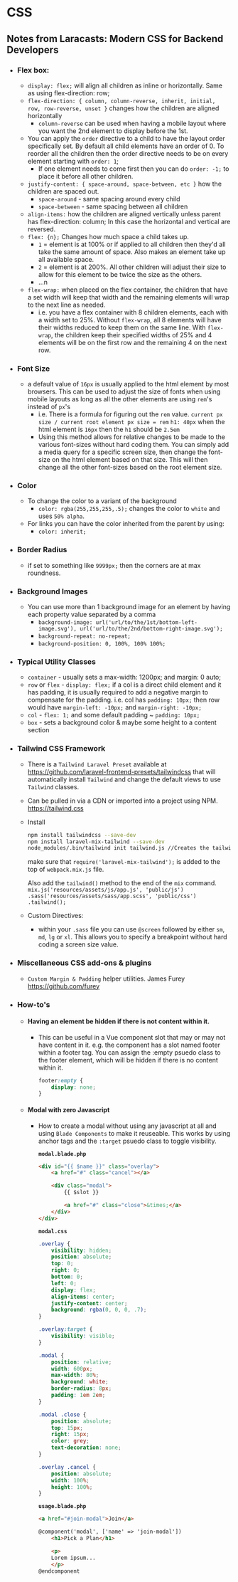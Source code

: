 # CSS


## Notes from Laracasts: Modern CSS for Backend Developers

* ### Flex box:
    * `display: flex;` will align all children as inline or horizontally. Same as using flex-direction: row;
    * `flex-direction: { column, column-reverse, inherit, initial, row, row-reverse, unset }` changes how the children are aligned horizontally
        * `column-reverse` can be used when having a mobile layout where you want the 2nd element to display before the 1st.
    * You can apply the `order` directive to a child to have the layout order specifically set. By default all child elements have an order of 0. To reorder all the children then the order directive needs to be on every element starting with `order: 1`; 
        * If one element needs to come first then you can do `order: -1;` to place it before all other children.
    * `justify-content: { space-around, space-between, etc }` how the children are spaced out.
        * `space-around` - same spacing around every child
        * `space-between` - same spacing between all children
    * `align-items:` how the children are aligned vertically unless parent has flex-direction: column; In this case the horizontal and vertical are reversed.
    * `flex: {n};` Changes how much space a child takes up.
        * `1` = element is at 100% or if applied to all children then they'd all take the same amount of space. Also makes an element take up all available space.
        * `2` = element is at 200%. All other children will adjust their size to allow for this element to be twice the size as the others.
        * ...n
    * `flex-wrap:` when placed on the flex container, the children that have a set width will keep that width and the remaining elements will wrap to the next line as needed.
        * i.e. you have a flex container with 8 children elements, each with a width set to 25%. Without `flex-wrap`, all 8 elements will have their widths reduced to keep them on the same line. With `flex-wrap`, the children keep their specified widths of 25% and 4 elements will be on the first row and the remaining 4 on the next row.
* ### Font Size
    * a default value of `16px` is usually applied to the html element by most browsers. This can be used to adjust the size of fonts when using mobile layouts as long as all the other elements are using `rem`'s instead of `px`'s
        * i.e. There is a formula for figuring out the `rem` value. `current px size / current root element px size = rem`  `h1: 40px` when the html element is `16px` then the `h1` should be `2.5em`
        * Using this method allows for relative changes to be made to the various font-sizes without hard coding them. You can simply add a media query for a specific screen size, then change the font-size on the html element based on that size. This will then change all the other font-sizes based on the root element size.
* ### Color
    * To change the color to a variant of the background
        * `color: rgba(255,255,255,.5);` changes the color to `white` and uses `50% alpha`.
    * For links you can have the color inherited from the parent by using:
        * `color: inherit;`
* ### Border Radius
    * if set to something like `9999px;` then the corners are at max roundness.
* ### Background Images
    * You can use more than 1 background image for an element by having each property value separated by a comma
        * `background-image: url('url/to/the/1st/bottom-left-image.svg'), url('url/to/the/2nd/bottom-right-image.svg');`
        * `background-repeat: no-repeat;`
        * `background-position: 0, 100%, 100% 100%;`
* ### Typical Utility Classes
    * `container` - usually sets a max-width: 1200px; and margin: 0 auto;
    * `row` or `flex` - `display: flex;` if a col is a direct child element and it has padding, it is usually required to add a negative margin to compensate for the padding. i.e. col has `padding: 10px;` then row would have `margin-left: -10px;` and `margin-right: -10px;`
    * `col` - `flex: 1;` and some default padding ~ `padding: 10px;`
    * `box` - sets a background color & maybe some height to a content section
* ### Tailwind CSS Framework
    * There is a `Tailwind Laravel Preset` available at <https://github.com/laravel-frontend-presets/tailwindcss> that will automatically install `Tailwind` and change the default views to use `Tailwind` classes.
    * Can be pulled in via a CDN or imported into a project using NPM. <https://tailwind.css>
    * Install
        ```zsh
        npm install tailwindcss --save-dev
        npm install laravel-mix-tailwind --save-dev
        node_modules/.bin/tailwind init tailwind.js //Creates the tailwind.js config file in the root of the project
        ```
        make sure that `require('laravel-mix-tailwind');` is added to the top of `webpack.mix.js` file.
        
        Also add the `tailwind()` method to the end of the `mix` command.
            ```
            mix.js('resources/assets/js/app.js', 'public/js')
                .sass('resources/assets/sass/app.scss', 'public/css')
                .tailwind();
            ```
    * Custom Directives:
        * within your `.sass` file you can use `@screen` followed by either `sm`, `md`, `lg` or `xl`. This allows you to specify a breakpoint without hard coding a screen size value.
* ### Miscellaneous CSS add-ons & plugins
    * `Custom Margin & Padding` helper utilities. James Furey <https://github.com/furey>
* ### How-to's
    * #### Having an element be hidden if there is not content within it.
        * This can be useful in a Vue component slot that may or may not have content in it. e.g. the component has a slot named footer within a footer tag. You can assign the :empty psuedo class to the footer element, which will be hidden if there is no content within it.
            ```css
            footer:empty {
                display: none;
            }
            ```
    * #### Modal with zero Javascript
        * How to create a modal without using any javascript at all and using `Blade Components` to make it reuseable. This works by using anchor tags and the `:target` psuedo class to toggle visibility.

            **`modal.blade.php`**
            ```html
            <div id="{{ $name }}" class="overlay">
                <a href="#" class="cancel"></a>

                <div class="modal">
                    {{ $slot }}

                    <a href="#" class="close">&times;</a>
                </div>
            </div>
            ```
            **`modal.css`**
            ```css
            .overlay {
                visibility: hidden;
                position: absolute;
                top: 0;
                right: 0;
                bottom: 0;
                left: 0;
                display: flex;
                align-items: center;
                justify-content: center;
                background: rgba(0, 0, 0, .7);
            }

            .overlay:target {
                visibility: visible;
            }

            .modal {
                position: relative;
                width: 600px;
                max-width: 80%;
                background: white;
                border-radius: 8px;
                padding: 1em 2em;
            }

            .modal .close {
                position: absolute;
                top: 15px;
                right: 15px;
                color: grey;
                text-decoration: none;
            }

            .overlay .cancel {
                position: absolute;
                width: 100%;
                height: 100%;
            }
            ```
            **`usage.blade.php`**
            ```html
            <a href="#join-modal">Join</a>

            @component('modal', ['name' => 'join-modal'])
                <h1>Pick a Plan</h1>

                <p>
                Lorem ipsum...
                </p>
            @endcomponent
            ```
